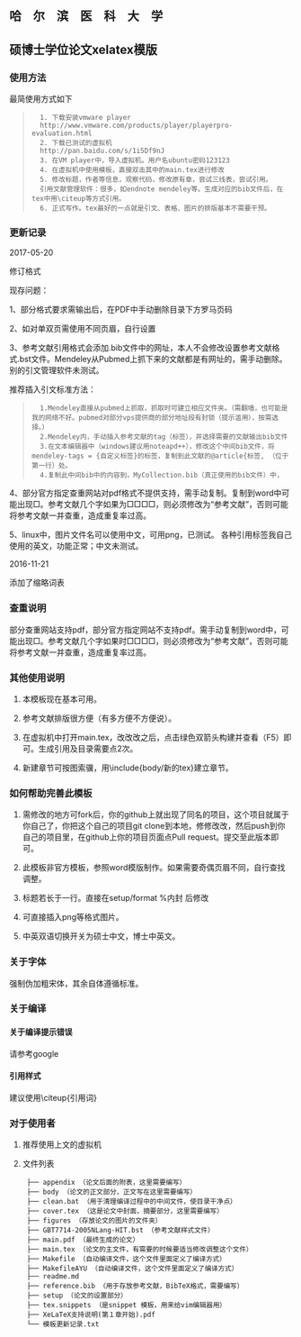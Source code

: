 <!-- START doctoc generated TOC please keep comment here to allow auto update -->
<!-- DON'T EDIT THIS SECTION, INSTEAD RE-RUN doctoc TO UPDATE -->

<!-- END doctoc generated TOC please keep comment here to allow auto update -->

## 哈　尔　滨　医　科　大　学  
## 硕博士学位论文xelatex模版
### 使用方法

最简使用方式如下

>		1. 下载安装vmware player
>		http://www.vmware.com/products/player/playerpro-evaluation.html
>		2. 下载已测试的虚拟机
>		http://pan.baidu.com/s/1i5Df9nJ
>		3. 在VM player中，导入虚拟机。用户名ubuntu密码123123
>		4. 在虚拟机中使用模板，直接双击其中的main.tex进行修改
>		5. 修改标题，作者等信息，观察代码，修改原有章，尝试三线表，尝试引用。
>		引用文献管理软件：很多，如endnote mendeley等。生成对应的bib文件后，在tex中用\citeup等方式引用。
>		6. 正式写作。tex最好的一点就是引文、表格、图片的排版基本不需要干预。

### 更新记录
2017-05-20

修订格式

现存问题：

1、部分格式要求需输出后，在PDF中手动删除目录下方罗马页码

2、如对单双页需使用不同页眉，自行设置

3、参考文献引用格式会添加.bib文件中的网址，本人不会修改设置参考文献格式.bst文件。Mendeley从Pubmed上抓下来的文献都是有网址的，需手动删除。别的引文管理软件未测试。

推荐插入引文标准方法：
>		1.Mendeley直接从pubmed上抓取，抓取时可建立相应文件夹。（需翻墙，也可能是我的网络不好。pubmed对部分vps提供商的部分地址段有封锁（提示滥用），按需选择。）
>		2.Mendeley内，手动插入参考文献的tag（标签），并选择需要的文献输出bib文件
>		3.在文本编辑器中（windows建议用noteapd++），修改这个中间bib文件，将mendeley-tags = {自定义标签}的标签，复制到此文献的@article{标签, （位于第一行）处。
>		4.复制此中间bib中的内容到，MyCollection.bib（真正使用的bib文件）中，

4、部分官方指定查重网站对pdf格式不提供支持，需手动复制。复制到word中可能出现□。参考文献几个字如果为□□□□，则必须修改为“参考文献”，否则可能将参考文献一并查重，造成重复率过高。

5、linux中，图片文件名可以使用中文，可用png，已测试。
   各种引用标签我自己使用的英文，功能正常；中文未测试。

2016-11-21

添加了缩略词表


### 查重说明

部分查重网站支持pdf，部分官方指定网站不支持pdf。需手动复制到word中，可能出现□。参考文献几个字如果时□□□□，则必须修改为“参考文献”，否则可能将参考文献一并查重，造成重复率过高。

### 其他使用说明

1. 本模板现在基本可用。

2. 参考文献排版很方便（有多方便不方便说）。

3. 在虚拟机中打开main.tex，改改改之后，点击绿色双箭头构建并查看（F5）即可。生成引用及目录需要点2次。

4. 新建章节可按图索骥，用\include{body/新的tex}建立章节。



### 如何帮助完善此模板

1. 需修改的地方可fork后，你的github上就出现了同名的项目，这个项目就属于你自己了，你把这个自己的项目git clone到本地，修修改改，然后push到你自己的项目里，在github上你的项目页面点Pull request。提交至此版本即可。

2. 此模板非官方模板，参照word模版制作。如果需要奇偶页眉不同，自行查找调整。

3. 标题若长于一行。直接在setup/format %内封 后修改

4. 可直接插入png等格式图片。

5. 中英双语切换开关为硕士中文，博士中英文。

### 关于字体

强制伪加粗宋体，其余自体遵循标准。




### 关于编译

#### 关于编译提示错误

请参考google

#### 引用样式

建议使用\citeup{引用词}

### 对于使用者


1. 推荐使用上文的虚拟机

2. 文件列表

		├── appendix （论文后面的附表，这里需要编写）
		├── body （论文的正文部分，正文写在这里需要编写）
		├── clean.bat （用于清理编译过程中的中间文件，使目录干净点）
		├── cover.tex （这是论文中封面，摘要部分，这里需要编写）
		├── figures （存放论文的图片的文件夹）
		├── GBT7714-2005NLang-HIT.bst （参考文献样式文件）
		├── main.pdf （最终生成的论文）
		├── main.tex （论文的主文件，有需要的时候要适当修改调整这个文件）
		├── Makefile （自动编译文件，这个文件里面定义了编译方式）
		├── MakefileAYU （自动编译文件，这个文件里面定义了编译方式）
		├── readme.md
		├── reference.bib （用于存放参考文献，BibTeX格式，需要编写）
		├── setup （论文的设置部分）
		├── tex.snippets （是snippet 模板，用来给vim编辑器用）
		├── XeLaTeX支持说明(第１章开始).pdf
		└── 模板更新记录.txt
